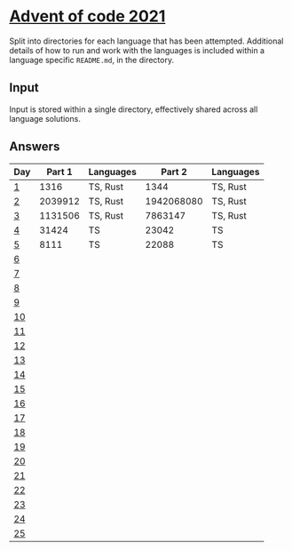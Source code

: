 # [Advent of code 2021](https://adventofcode.com/2021/)

Split into directories for each language that has been attempted. Additional
details of how to run and work with the languages is included within a language
specific `README.md`, in the directory.

## Input

Input is stored within a single directory, effectively shared across all
language solutions.

## Answers

| Day                                        | Part 1  | Languages | Part 2     | Languages |
| ---                                        | ------- | --------- | -------    | --------- |
| [1](https://adventofcode.com/2021/day/1)   | 1316    | TS, Rust  | 1344       | TS, Rust  |
| [2](https://adventofcode.com/2021/day/2)   | 2039912 | TS, Rust  | 1942068080 | TS, Rust  |
| [3](https://adventofcode.com/2021/day/3)   | 1131506 | TS, Rust  | 7863147    | TS, Rust  |
| [4](https://adventofcode.com/2021/day/4)   | 31424   | TS        | 23042      | TS        |
| [5](https://adventofcode.com/2021/day/5)   | 8111    | TS        | 22088      | TS        |
| [6](https://adventofcode.com/2021/day/6)   |         |           |            |           |
| [7](https://adventofcode.com/2021/day/7)   |         |           |            |           |
| [8](https://adventofcode.com/2021/day/8)   |         |           |            |           |
| [9](https://adventofcode.com/2021/day/9)   |         |           |            |           |
| [10](https://adventofcode.com/2021/day/10) |         |           |            |           |
| [11](https://adventofcode.com/2021/day/11) |         |           |            |           |
| [12](https://adventofcode.com/2021/day/12) |         |           |            |           |
| [13](https://adventofcode.com/2021/day/13) |         |           |            |           |
| [14](https://adventofcode.com/2021/day/14) |         |           |            |           |
| [15](https://adventofcode.com/2021/day/15) |         |           |            |           |
| [16](https://adventofcode.com/2021/day/16) |         |           |            |           |
| [17](https://adventofcode.com/2021/day/17) |         |           |            |           |
| [18](https://adventofcode.com/2021/day/18) |         |           |            |           |
| [19](https://adventofcode.com/2021/day/19) |         |           |            |           |
| [20](https://adventofcode.com/2021/day/20) |         |           |            |           |
| [21](https://adventofcode.com/2021/day/21) |         |           |            |           |
| [22](https://adventofcode.com/2021/day/22) |         |           |            |           |
| [23](https://adventofcode.com/2021/day/23) |         |           |            |           |
| [24](https://adventofcode.com/2021/day/24) |         |           |            |           |
| [25](https://adventofcode.com/2021/day/25) |         |           |            |           |
